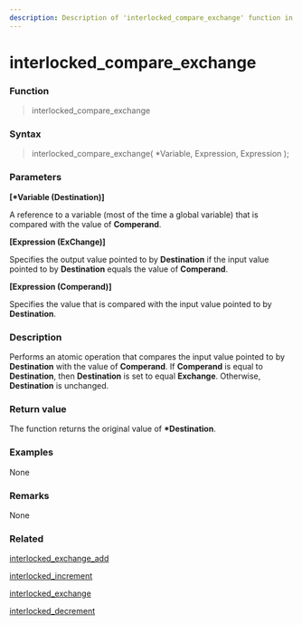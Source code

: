 ```yaml
---
description: Description of 'interlocked_compare_exchange' function in HyperDbg Scripts
---
```


# interlocked\_compare\_exchange

### Function

> interlocked\_compare\_exchange

### Syntax

> interlocked\_compare\_exchange( \*Variable, Expression, Expression );

### Parameters

**\[\*Variable (Destination)]**

A reference to a variable (most of the time a global variable) that is compared with the value of **Comperand**.

**\[Expression (ExChange)]**

Specifies the output value pointed to by **Destination** if the input value pointed to by **Destination** equals the value of **Comperand**.

**\[Expression (Comperand)]**

Specifies the value that is compared with the input value pointed to by **Destination**.

### Description

Performs an atomic operation that compares the input value pointed to by **Destination** with the value of **Comperand**. If **Comperand** is equal to **Destination**, then **Destination** is set to equal **Exchange**. Otherwise, **Destination** is unchanged.

### Return value

The function returns the original value of **\*Destination**.

### Examples

None

### Remarks

None

### Related

[interlocked\_exchange\_add](https://docs.hyperdbg.org/commands/scripting-language/functions/interlocked/interlocked\_exchange\_add)

[interlocked\_increment](https://docs.hyperdbg.org/commands/scripting-language/functions/interlocked/interlocked\_increment)

[interlocked\_exchange](https://docs.hyperdbg.org/commands/scripting-language/functions/interlocked/interlocked\_exchange)

[interlocked\_decrement](https://docs.hyperdbg.org/commands/scripting-language/functions/interlocked/interlocked\_decrement)
